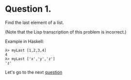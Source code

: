 # Question 1.
Find the last element of a list.

(Note that the Lisp transcription of this problem is incorrect.)

Example in Haskell:

```
λ> myLast [1,2,3,4]
4
λ> myLast ['x','y','z']
'z'
```



Let's go to the next [question](question2.md)

